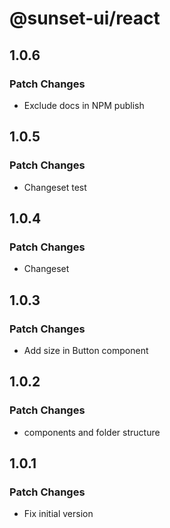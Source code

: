 # @sunset-ui/react

## 1.0.6

### Patch Changes

- Exclude docs in NPM publish

## 1.0.5

### Patch Changes

- Changeset test

## 1.0.4

### Patch Changes

- Changeset

## 1.0.3

### Patch Changes

- Add size in Button component

## 1.0.2

### Patch Changes

- components and folder structure

## 1.0.1

### Patch Changes

- Fix initial version
